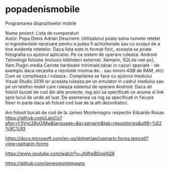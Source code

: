 # popadenismobile
Programarea dispozitivelor mobile

Nume proiect: Lista de cumparaturi  
Autor: Popa Denis Adrian
Descriere: Utilizatorul poate salva numele retetei si ingredientele necesare pentru a putea fi achizitonate sau cu scopul de a tine evidenta retetelor. Daca lista este in format fizic, aceasta se poate fotografia cu ajutorul aplicatiei.
Pe ce sistem de operare ruleaza: Android
Tehnologii folosite (inclusiv biblioteci externe): Xamarin, SQLite-net-pcl, Xam.Plugin.media
Cerinte hardware minimale:(doar in cazuri speciale - de exemplu daca necesita o rezolutie minima de... sau minim 4GB de RAM, etc)
Cum se compileaza / ruleaza : Compilarea se face cu ajutorul mediului Visual Studio 2019 iar aceasta ruleaza pe un emulator in cadrul mediului sau pe un telefon mobil care ruleaza sistemul de operare Android.
Daca ati folosit bucati de cod din alte proiecte, rog aici sa specificati ce anume si link spre locul de unde ati luat. De asemenea va rog sa specificati in fiecare fisier in parte daca ati folosit cod luat de la alti dezvoltatori.

Am folosit bucati de cod de la James Montemagno respectiv Eduardo Rosas
https://github.com/LaloCo?after=Y3Vyc29yOjMw&language=&q=xamarin&tab=repositories&utf8=%E2%9C%93

https://docs.microsoft.com/en-us/dotnet/api/xamarin.forms.textcell?view=xamarin-forms

https://www.youtube.com/watch?v=JhWwBOoqXQ8

https://github.com/jamesmontemagno

